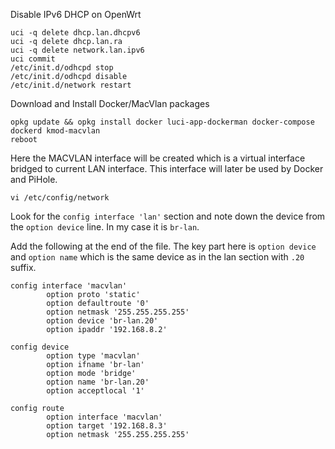 Disable IPv6 DHCP on OpenWrt
```
uci -q delete dhcp.lan.dhcpv6
uci -q delete dhcp.lan.ra
uci -q delete network.lan.ipv6
uci commit
/etc/init.d/odhcpd stop
/etc/init.d/odhcpd disable
/etc/init.d/network restart
```
Download and Install Docker/MacVlan packages
```
opkg update && opkg install docker luci-app-dockerman docker-compose dockerd kmod-macvlan
reboot
```
Here the MACVLAN interface will be created which is a virtual interface bridged to current LAN interface. This interface will later be used by Docker and PiHole.
```
vi /etc/config/network
```
Look for the `config interface 'lan'` section and note down the device from the `option device` line. In my case it is `br-lan`.

Add the following at the end of the file. The key part here is `option device` and `option name` which is the same device as in the lan section with `.20` suffix.
```
config interface 'macvlan'
        option proto 'static'
        option defaultroute '0'
        option netmask '255.255.255.255'
        option device 'br-lan.20'
        option ipaddr '192.168.8.2'

config device
        option type 'macvlan'
        option ifname 'br-lan'
        option mode 'bridge'
        option name 'br-lan.20'
        option acceptlocal '1'

config route
        option interface 'macvlan'
        option target '192.168.8.3'
        option netmask '255.255.255.255'
```
